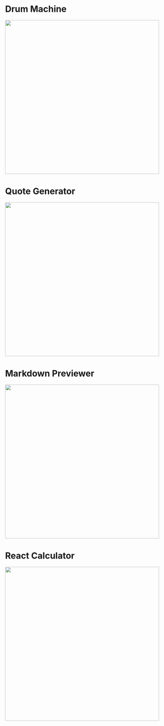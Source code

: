 <h1>Drum Machine</h1>

<img src="https://github.com/user-attachments/assets/ee3d8810-47b8-4ba8-94e4-06906bd8dbbf" width="500px"/>

<h1>Quote Generator</h1>

<img src="https://github.com/user-attachments/assets/0b87eb85-0ed2-4366-8d29-85d030a99fae" width="500px"/>

<h1>Markdown Previewer</h1>

<img src="https://github.com/user-attachments/assets/bd5b7c71-ea37-403b-8e58-dac94b2db10c" width="500px"/>


<h1>React Calculator</h1>




<img src="https://github.com/user-attachments/assets/588b335e-0f6f-45a4-ba08-e8823c970c7e" width="500px"/>
